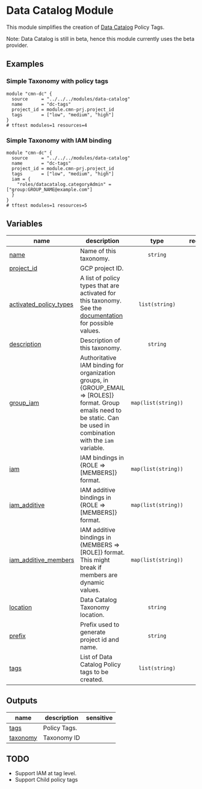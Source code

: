 # Data Catalog Module

This module simplifies the creation of [Data Catalog](https://cloud.google.com/data-catalog) Policy Tags.

Note: Data Catalog is still in beta, hence this module currently uses the beta provider.
## Examples

### Simple Taxonomy with policy tags

```hcl
module "cmn-dc" {
  source     = "../../../modules/data-catalog"
  name       = "dc-tags"
  project_id = module.cmn-prj.project_id
  tags       = ["low", "medium", "high"]
}
# tftest modules=1 resources=4
```

### Simple Taxonomy with IAM binding

```hcl
module "cmn-dc" {
  source     = "../../../modules/data-catalog"
  name       = "dc-tags"
  project_id = module.cmn-prj.project_id
  tags       = ["low", "medium", "high"]
  iam = {
    "roles/datacatalog.categoryAdmin" = ["group:GROUP_NAME@example.com"]
  }
}
# tftest modules=1 resources=5
```
<!-- BEGIN TFDOC -->

## Variables

| name | description | type | required | default |
|---|---|:---:|:---:|:---:|
| [name](variables.tf#L59) | Name of this taxonomy. | <code>string</code> | ✓ |  |
| [project_id](variables.tf#L70) | GCP project ID. | <code></code> | ✓ |  |
| [activated_policy_types](variables.tf#L17) | A list of policy types that are activated for this taxonomy. See the [documentation](https://registry.terraform.io/providers/hashicorp/google/latest/docs/resources/data_catalog_taxonomy#activated_policy_types) for possible values. | <code>list&#40;string&#41;</code> |  | <code>&#91;&#34;FINE_GRAINED_ACCESS_CONTROL&#34;&#93;</code> |
| [description](variables.tf#L23) | Description of this taxonomy. | <code>string</code> |  | <code>&#34;Taxonomy - Terraform managed&#34;</code> |
| [group_iam](variables.tf#L29) | Authoritative IAM binding for organization groups, in {GROUP_EMAIL => [ROLES]} format. Group emails need to be static. Can be used in combination with the `iam` variable. | <code>map&#40;list&#40;string&#41;&#41;</code> |  | <code>&#123;&#125;</code> |
| [iam](variables.tf#L35) | IAM bindings in {ROLE => [MEMBERS]} format. | <code>map&#40;list&#40;string&#41;&#41;</code> |  | <code>&#123;&#125;</code> |
| [iam_additive](variables.tf#L41) | IAM additive bindings in {ROLE => [MEMBERS]} format. | <code>map&#40;list&#40;string&#41;&#41;</code> |  | <code>&#123;&#125;</code> |
| [iam_additive_members](variables.tf#L47) | IAM additive bindings in {MEMBERS => [ROLE]} format. This might break if members are dynamic values. | <code>map&#40;list&#40;string&#41;&#41;</code> |  | <code>&#123;&#125;</code> |
| [location](variables.tf#L53) | Data Catalog Taxonomy location. | <code>string</code> |  | <code>&#34;eu&#34;</code> |
| [prefix](variables.tf#L64) | Prefix used to generate project id and name. | <code>string</code> |  | <code>null</code> |
| [tags](variables.tf#L74) | List of Data Catalog Policy tags to be created. | <code>list&#40;string&#41;</code> |  | <code>&#91;&#93;</code> |

## Outputs

| name | description | sensitive |
|---|---|:---:|
| [tags](outputs.tf#L17) | Policy Tags. |  |
| [taxonomy](outputs.tf#L21) | Taxonomy ID |  |

<!-- END TFDOC -->
## TODO
- Support IAM at tag level.
- Support Child policy tags